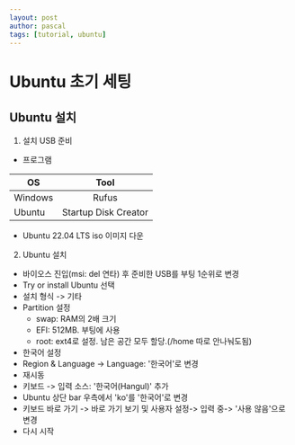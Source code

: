 ```yaml
---
layout: post
author: pascal
tags: [tutorial, ubuntu]
---
```


# Ubuntu 초기 세팅 

## Ubuntu 설치

1. 설치 USB 준비

- 프로그램

| OS            | Tool                 |
| ------------- |:--------------------:|
| Windows       | Rufus                |
| Ubuntu        | Startup Disk Creator |

- Ubuntu 22.04 LTS iso 이미지 다운


2. Ubuntu 설치

- 바이오스 진입(msi: del 연타) 후 준비한 USB를 부팅 1순위로 변경
- Try or install Ubuntu 선택
- 설치 형식 -> 기타
- Partition 설정
  - swap: RAM의 2배 크기
  - EFI: 512MB. 부팅에 사용
  - root: ext4로 설정. 남은 공간 모두 할당.(/home 따로 안나눠도됨)
- 한국어 설정
- Region & Language -> Language: '한국어'로 변경
- 재시동
- 키보드 -> 입력 소스: '한국어(Hangul)' 추가
- Ubuntu 상단 bar 우측에서 'ko'를 '한국어'로 변경
- 키보드 바로 가기 -> 바로 가기 보기 및 사용자 설정-> 입력 중-> '사용 않음'으로 변경
- 다시 시작
